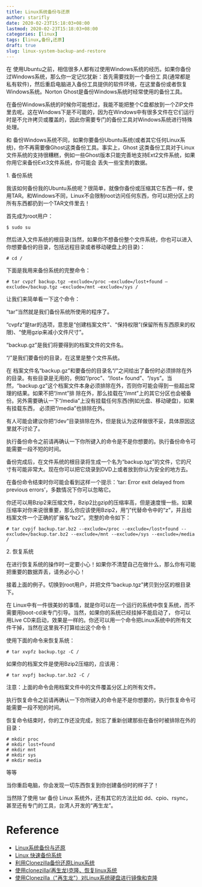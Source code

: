 ```yaml
---
title: Linux系统备份与还原
author: starifly
date: 2020-02-23T15:18:03+08:00
lastmod: 2020-02-23T15:18:03+08:00
categories: [linux]
tags: [linux,备份,还原]
draft: true
slug: linux-system-backup-and-restore
---
```


在 使用Ubuntu之前，相信很多人都有过使用Windows系统的经历。如果你备份过Windows系统，那么你一定记忆犹新：首先需要找到一个备份工 具(通常都是私有软件)，然后重启电脑进入备份工具提供的软件环境，在这里备份或者恢复Windows系统。Norton Ghost是备份Windows系统时经常使用的备份工具。

在备份Windows系统的时候你可能想过，我能不能把整个C盘都放到一个ZIP文件里去呢。这在Windows下是不可能的，因为在Windows中有很多文件在它们运行时是不允许拷贝或覆盖的，因此你需要专门的备份工具对Windows系统进行特殊处理。

和 备份Windows系统不同，如果你要备份Ubuntu系统(或者其它任何Linux系统)，你不再需要像Ghost这类备份工具。事实上，Ghost 这类备份工具对于Linux文件系统的支持很糟糕，例如一些Ghost版本只能完善地支持Ext2文件系统，如果你用它来备份Ext3文件系统，你可能会 丢失一些宝贵的数据。

1\. 备份系统

我该如何备份我的Ubuntu系统呢？很简单，就像你备份或压缩其它东西一样，使用TAR。和Windows不同，Linux不会限制root访问任何东西，你可以把分区上的所有东西都扔到一个TAR文件里去！

首先成为root用户：

```shell
$ sudo su
```

然后进入文件系统的根目录(当然，如果你不想备份整个文件系统，你也可以进入你想要备份的目录，包括远程目录或者移动硬盘上的目录)：

```shell
# cd /
```

下面是我用来备份系统的完整命令：

```shell
# tar cvpzf backup.tgz –exclude=/proc –exclude=/lost+found –exclude=/backup.tgz –exclude=/mnt –exclude=/sys /
```

让我们来简单看一下这个命令：

“tar”当然就是我们备份系统所使用的程序了。

“cvpfz”是tar的选项，意思是“创建档案文件”、“保持权限”(保留所有东西原来的权限)、“使用gzip来减小文件尺寸”。

“backup.gz”是我们将要得到的档案文件的文件名。

“/”是我们要备份的目录，在这里是整个文件系统。

在 档案文件名“backup.gz”和要备份的目录名“/”之间给出了备份时必须排除在外的目录。有些目录是无用的，例如“/proc”、“/lost+ found”、“/sys”。当然，“backup.gz”这个档案文件本身必须排除在外，否则你可能会得到一些超出常理的结果。如果不把“/mnt”排 除在外，那么挂载在“/mnt”上的其它分区也会被备份。另外需要确认一下“/media”上没有挂载任何东西(例如光盘、移动硬盘)，如果有挂载东西， 必须把“/media”也排除在外。

有人可能会建议你把“/dev”目录排除在外，但是我认为这样做很不妥，具体原因这里就不讨论了。

执行备份命令之前请再确认一下你所键入的命令是不是你想要的。执行备份命令可能需要一段不短的时间。

备份完成后，在文件系统的根目录将生成一个名为“backup.tgz”的文件，它的尺寸有可能非常大。现在你可以把它烧录到DVD上或者放到你认为安全的地方去。

在备份命令结束时你可能会看到这样一个提示：’tar: Error exit delayed from previous errors’，多数情况下你可以忽略它。

你还可以用Bzip2来压缩文件，Bzip2比gzip的压缩率高，但是速度慢一些。如果压缩率对你来说很重要，那么你应该使用Bzip2，用“j”代替命令中的“z”，并且给档案文件一个正确的扩展名“bz2”。完整的命令如下：

```shell
# tar cvpjf backup.tar.bz2 --exclude=/proc --exclude=/lost+found --exclude=/backup.tar.bz2 --exclude=/mnt --exclude=/sys --exclude=/media /
```

2\. 恢复系统

在进行恢复系统的操作时一定要小心！如果你不清楚自己在做什么，那么你有可能把重要的数据弄丢，请务必小心！

接着上面的例子。切换到root用户，并把文件“backup.tgz”拷贝到分区的根目录下。

在 Linux中有一件很美妙的事情，就是你可以在一个运行的系统中恢复系统，而不需要用boot-cd来专门引导。当然，如果你的系统已经挂掉不能启动了， 你可以用Live CD来启动，效果是一样的。你还可以用一个命令把Linux系统中的所有文件干掉，当然在这里我不打算给出这个命令！

使用下面的命令来恢复系统：

```shell
# tar xvpfz backup.tgz -C /
```

如果你的档案文件是使用Bzip2压缩的，应该用：

```shell
# tar xvpfj backup.tar.bz2 -C /
```

注意：上面的命令会用档案文件中的文件覆盖分区上的所有文件。

执行恢复命令之前请再确认一下你所键入的命令是不是你想要的，执行恢复命令可能需要一段不短的时间。

恢复命令结束时，你的工作还没完成，别忘了重新创建那些在备份时被排除在外的目录：

```shell
# mkdir proc
# mkdir lost+found
# mkdir mnt
# mkdir sys
# mkdir media
```

等等

当你重启电脑，你会发现一切东西恢复到你创建备份时的样子了！

当然除了使用 tar 备份 Linux 系统外，还有其它的方法比如 dd、cpio、rsync，甚至还有专门的工具，台湾人开发的“再生龙”。

# Reference

- [Linux系统备份与还原](https://www.cnblogs.com/linuxde/p/8729457.html)
- [Linux 快速备份系统](https://www.v2ex.com/t/553920)
- [利用Clonezilla备份还原Linux系统](https://blog.csdn.net/lu_embedded/article/details/58703899)
- [使用clonezilla(再生龙)克隆、恢复linux系统](https://blog.csdn.net/zhangyanmin12345/article/details/81129408)
- [使用Clonezilla（"再生龙"）对Linux系统硬盘进行镜像和克隆](https://blog.csdn.net/enweitech/article/details/48173713)
